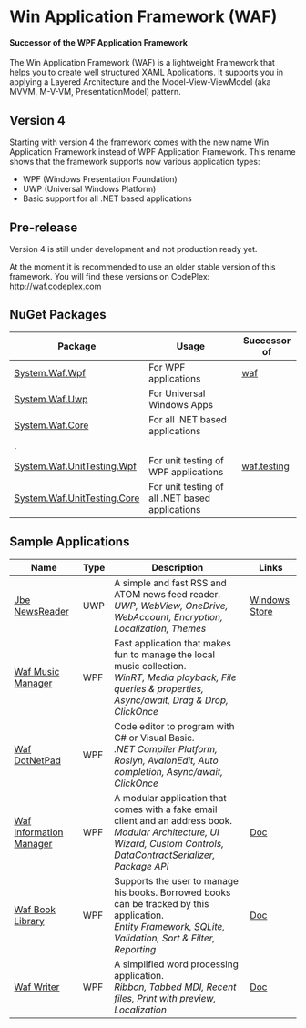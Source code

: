 # Win Application Framework (WAF)
#### Successor of the WPF Application Framework

The Win Application Framework (WAF) is a lightweight Framework that helps you to create well structured XAML Applications. It supports you in applying a Layered Architecture and the Model-View-ViewModel (aka MVVM, M-V-VM, PresentationModel) pattern.

## Version 4

Starting with version 4 the framework comes with the new name Win Application Framework instead of WPF Application Framework. This rename shows that the framework supports now various application types:
-	WPF (Windows Presentation Foundation)
-	UWP (Universal Windows Platform)
-	Basic support for all .NET based applications

## Pre-release

Version 4 is still under development and not production ready yet.

At the moment it is recommended to use an older stable version of this framework. You will find these versions on CodePlex: http://waf.codeplex.com

## NuGet Packages

Package | Usage | Successor of
--- | --- | ---
[System.Waf.Wpf](https://www.nuget.org/packages/System.Waf.Wpf) | For WPF applications | [waf](https://www.nuget.org/packages/waf)
[System.Waf.Uwp](https://www.nuget.org/packages/System.Waf.Uwp) | For Universal Windows Apps | 
[System.Waf.Core](https://www.nuget.org/packages/System.Waf.Core) | For all .NET based applications | 
. |  | 
[System.Waf.UnitTesting.Wpf](https://www.nuget.org/packages/System.Waf.UnitTesting.Wpf) | For unit testing of WPF applications | [waf.testing](https://www.nuget.org/packages/waf.testing)
[System.Waf.UnitTesting.Core](https://www.nuget.org/packages/System.Waf.UnitTesting.Core) | For unit testing of all .NET based applications | 

## Sample Applications
Name | Type | Description | Links
--- | --- | --- | ---
[Jbe NewsReader](https://github.com/jbe2277/waf/tree/master/src/NewsReader) | UWP | A simple and fast RSS and ATOM news feed reader.<br/>*UWP, WebView, OneDrive, WebAccount, Encryption, Localization, Themes*| [Windows Store](https://www.microsoft.com/store/apps/jbe-newsreader/9nblggh4p3b6)
[Waf Music Manager](http://jbe2277.github.io/musicmanager/) | WPF | Fast application that makes fun to manage the local music collection.<br/>*WinRT, Media playback, File queries & properties, Async/await, Drag & Drop, ClickOnce* |
[Waf DotNetPad](http://jbe2277.github.io/dotnetpad) | WPF | Code editor to program with C# or Visual Basic.<br/>*.NET Compiler Platform, Roslyn, AvalonEdit, Auto completion, Async/await, ClickOnce* |
[Waf Information Manager](https://github.com/jbe2277/waf/tree/master/src/System.Waf/Samples/InformationManager) | WPF | A modular application that comes with a fake email client and an address book.<br/>*Modular Architecture, UI Wizard, Custom Controls, DataContractSerializer, Package API* | [Doc](https://github.com/jbe2277/waf/blob/master/src/System.Waf/Samples/InformationManager/InformationManager.docx)
[Waf Book Library](https://github.com/jbe2277/waf/tree/master/src/System.Waf/Samples/BookLibrary) | WPF | Supports the user to manage his books. Borrowed books can be tracked by this application.<br/>*Entity Framework, SQLite, Validation, Sort & Filter, Reporting* | [Doc](https://github.com/jbe2277/waf/blob/master/src/System.Waf/Samples/BookLibrary/BookLibrary.docx)
[Waf Writer](https://github.com/jbe2277/waf/tree/master/src/System.Waf/Samples/Writer) | WPF | A simplified word processing application.<br/>*Ribbon, Tabbed MDI, Recent files, Print with preview, Localization* | [Doc](https://github.com/jbe2277/waf/blob/master/src/System.Waf/Samples/Writer/Writer.docx)
